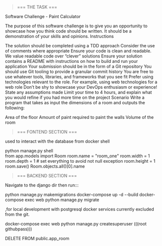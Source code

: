 > === THE TASK ===

Software Challenge - Paint Calculator

The purpose of this software challenge is to give you an opportunity to showcase how you think code should be written. It should be a demonstration of your skills and opinions.
Instructions

The solution should be completed using a TDD approach
Consider the use of comments where appropriate
Ensure your code is clean and readable. We value readable code over “clever” solutions
Ensure your solution contains a README with instructions on how to build and run your application
Your submission should be in the form of a Git repository
You should use Git tooling to provide a granular commit history
You are free to use whatever tools, libraries, and frameworks that you see fit
Prefer using technologies relevant to the role. For example, using web technologies for a web role
Don’t be shy to showcase your DevOps enthusiasm or experience!
State any assumptions made
Limit your time to 4 hours, and explain what you would refine if you had more time on the project
Scenario
Write a program that takes as input the dimensions of a room and outputs the following:

Area of the floor
Amount of paint required to paint the walls
Volume of the room

> === FONTEND SECTION ===

used to interact with the database from docker shell

python manage.py shell    
from app.models import Room
room.name = "room_one"
room.width = 1
room.depth = 1 # set everything to avoid not null exception
room.height = 1
room.save()
Room.objects.all()[0].name

> === BACKEND SECTION ===

Navigate to the django dir then run:::

python manage.py makemigrations <myapp>
docker-compose up -d --build
docker-compose exec web python manage.py migrate

,for local development with postgresql docker services currently excluded from the git.

docker-compose exec web python manage.py createsuperuser
(((root githubpass)))
  
DELETE FROM public.app_room
